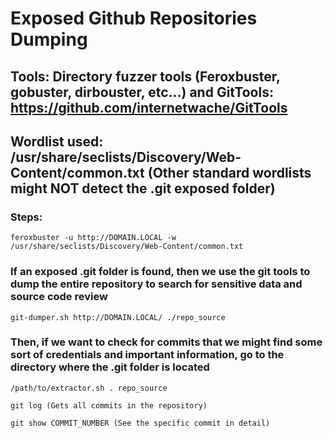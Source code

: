# Exposed Github Repositories Dumping

## Tools: Directory fuzzer tools (Feroxbuster, gobuster, dirbouster, etc...) and GitTools: https://github.com/internetwache/GitTools

## Wordlist used: /usr/share/seclists/Discovery/Web-Content/common.txt (Other standard wordlists might NOT detect the .git exposed folder)

### Steps:

    feroxbuster -u http://DOMAIN.LOCAL -w /usr/share/seclists/Discovery/Web-Content/common.txt

### If an exposed .git folder is found, then we use the git tools to dump the entire repository to search for sensitive data and source code review

    git-dumper.sh http://DOMAIN.LOCAL/ ./repo_source

### Then, if we want to check for commits that we might find some sort of credentials and important information, go to the directory where the .git folder is located

    /path/to/extractor.sh . repo_source

    git log (Gets all commits in the repository)

    git show COMMIT_NUMBER (See the specific commit in detail)
